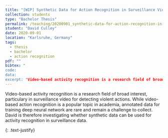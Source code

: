 ```yaml
---
title: "[WIP] Synthetic Data for Action Recognition in Surveillance Videos"
collection: students
type: "Bachelor Thesis"
permalink: /teaching/20200901_synthetic-data-for-action-recognition-in-surveillance-videos
student: "David Culley"
date: 2020-09-01
location: "Karlsruhe, Germany"
tags: 
  - thesis
  - bachelor
  - action recognition
pdf: ""
bibtex: "
code: 
data: 
excerpt: "Video-based activity recognition is a research field of broad interest, particulary in surveillance video for detecting violent actions. While video-based action recognition is a popular topic in academia, annotated data for training deep neural network ..."
---
```


Video-based activity recognition is a research field of broad interest, particulary in surveillance video for detecting violent actions. While video-based action recognition is a popular topic in academia, annotated data for training deep neural network are rare and remain a challenge to collect. David is therefore investigating whether synthetic data can be used for activity recognition in surveillance data.


{: .text-justify}